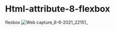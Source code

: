 # Html-attribute-8-flexbox
flexbox
![Web capture_6-6-2021_22151_](https://user-images.githubusercontent.com/74392722/120932335-f8a78900-c712-11eb-8ecc-8a412b28aaeb.jpeg)
